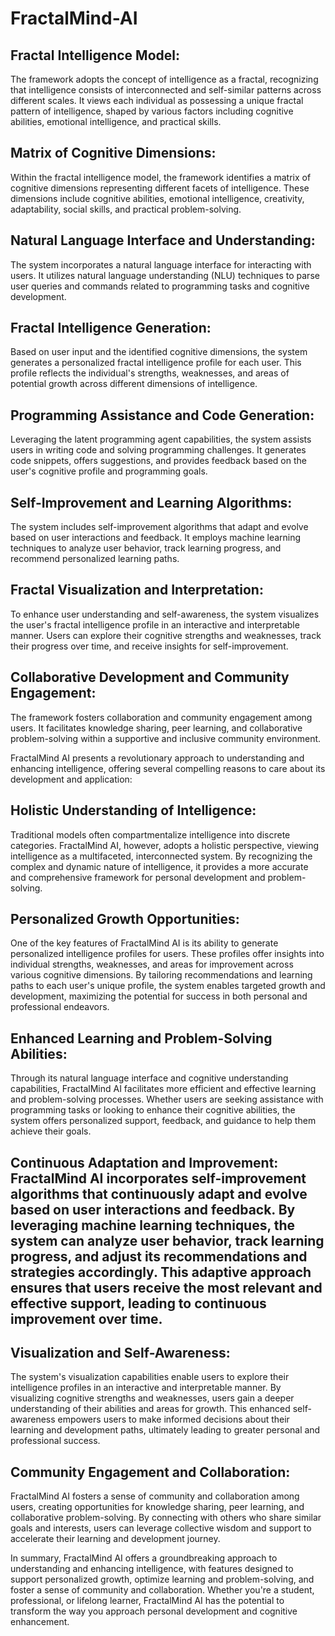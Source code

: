 # FractalMind-AI

## Fractal Intelligence Model:
The framework adopts the concept of intelligence as a fractal, recognizing that intelligence consists of interconnected and self-similar patterns across different scales.
It views each individual as possessing a unique fractal pattern of intelligence, shaped by various factors including cognitive abilities, emotional intelligence, and practical skills.
## Matrix of Cognitive Dimensions:
Within the fractal intelligence model, the framework identifies a matrix of cognitive dimensions representing different facets of intelligence.
These dimensions include cognitive abilities, emotional intelligence, creativity, adaptability, social skills, and practical problem-solving.
## Natural Language Interface and Understanding:
The system incorporates a natural language interface for interacting with users.
It utilizes natural language understanding (NLU) techniques to parse user queries and commands related to programming tasks and cognitive development.
## Fractal Intelligence Generation:
Based on user input and the identified cognitive dimensions, the system generates a personalized fractal intelligence profile for each user.
This profile reflects the individual's strengths, weaknesses, and areas of potential growth across different dimensions of intelligence.
## Programming Assistance and Code Generation:
Leveraging the latent programming agent capabilities, the system assists users in writing code and solving programming challenges.
It generates code snippets, offers suggestions, and provides feedback based on the user's cognitive profile and programming goals.
## Self-Improvement and Learning Algorithms:
The system includes self-improvement algorithms that adapt and evolve based on user interactions and feedback.
It employs machine learning techniques to analyze user behavior, track learning progress, and recommend personalized learning paths.
## Fractal Visualization and Interpretation:
To enhance user understanding and self-awareness, the system visualizes the user's fractal intelligence profile in an interactive and interpretable manner.
Users can explore their cognitive strengths and weaknesses, track their progress over time, and receive insights for self-improvement.
## Collaborative Development and Community Engagement:
The framework fosters collaboration and community engagement among users.
It facilitates knowledge sharing, peer learning, and collaborative problem-solving within a supportive and inclusive community environment.

FractalMind AI presents a revolutionary approach to understanding and enhancing intelligence, offering several compelling reasons to care about its development and application:

## Holistic Understanding of Intelligence: 
Traditional models often compartmentalize intelligence into discrete categories. FractalMind AI, however, adopts a holistic perspective, viewing intelligence as a multifaceted, interconnected system. By recognizing the complex and dynamic nature of intelligence, it provides a more accurate and comprehensive framework for personal development and problem-solving.
## Personalized Growth Opportunities: 
One of the key features of FractalMind AI is its ability to generate personalized intelligence profiles for users. These profiles offer insights into individual strengths, weaknesses, and areas for improvement across various cognitive dimensions. By tailoring recommendations and learning paths to each user's unique profile, the system enables targeted growth and development, maximizing the potential for success in both personal and professional endeavors.
## Enhanced Learning and Problem-Solving Abilities: 
Through its natural language interface and cognitive understanding capabilities, FractalMind AI facilitates more efficient and effective learning and problem-solving processes. Whether users are seeking assistance with programming tasks or looking to enhance their cognitive abilities, the system offers personalized support, feedback, and guidance to help them achieve their goals.
## Continuous Adaptation and Improvement: FractalMind AI incorporates self-improvement algorithms that continuously adapt and evolve based on user interactions and feedback. By leveraging machine learning techniques, the system can analyze user behavior, track learning progress, and adjust its recommendations and strategies accordingly. This adaptive approach ensures that users receive the most relevant and effective support, leading to continuous improvement over time.
## Visualization and Self-Awareness: 
The system's visualization capabilities enable users to explore their intelligence profiles in an interactive and interpretable manner. By visualizing cognitive strengths and weaknesses, users gain a deeper understanding of their abilities and areas for growth. This enhanced self-awareness empowers users to make informed decisions about their learning and development paths, ultimately leading to greater personal and professional success.
## Community Engagement and Collaboration: 
FractalMind AI fosters a sense of community and collaboration among users, creating opportunities for knowledge sharing, peer learning, and collaborative problem-solving. By connecting with others who share similar goals and interests, users can leverage collective wisdom and support to accelerate their learning and development journey.

In summary, FractalMind AI offers a groundbreaking approach to understanding and enhancing intelligence, with features designed to support personalized growth, optimize learning and problem-solving, and foster a sense of community and collaboration. Whether you're a student, professional, or lifelong learner, FractalMind AI has the potential to transform the way you approach personal development and cognitive enhancement.
